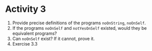 # Activity 3

1. Provide precise definitions of the programs `noOnString`, `noOnSelf`.
2. If the programs `noOnSelf` and `notYesOnSelf` existed, would they be equivalent programs?
3. Can `noOnSelf` exist? If it cannot, prove it.
4. Exercise 3.3
